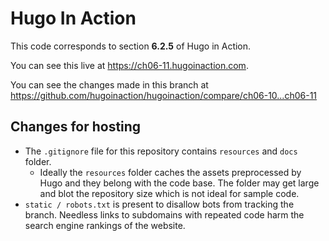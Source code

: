 Hugo In Action
===============

This code corresponds to section **6.2.5** of Hugo in Action.

You can see this live at https://ch06-11.hugoinaction.com.

You can see the changes made in this branch at https://github.com/hugoinaction/hugoinaction/compare/ch06-10...ch06-11

Changes for hosting
--------------------

* The `.gitignore` file for this repository contains `resources` and `docs` folder.
  * Ideally the `resources` folder caches the assets preprocessed by Hugo and they belong with the code base. The folder may get large and blot the repository size which is not ideal for sample code.
* `static / robots.txt` is present to disallow bots from tracking the branch. Needless links to subdomains with repeated code harm the search engine rankings of the website.

